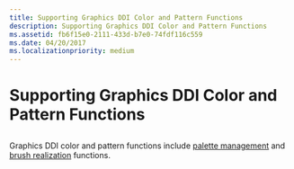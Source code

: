 ```yaml
---
title: Supporting Graphics DDI Color and Pattern Functions
description: Supporting Graphics DDI Color and Pattern Functions
ms.assetid: fb6f15e0-2111-433d-b7e0-74fdf116c559
ms.date: 04/20/2017
ms.localizationpriority: medium
---
```


# Supporting Graphics DDI Color and Pattern Functions


## <span id="ddk_supporting_graphics_ddi_color_and_pattern_functions_gg"></span><span id="DDK_SUPPORTING_GRAPHICS_DDI_COLOR_AND_PATTERN_FUNCTIONS_GG"></span>


Graphics DDI color and pattern functions include [palette management](managing-palettes.md) and [brush realization](realizing-brushes.md) functions.

 

 






